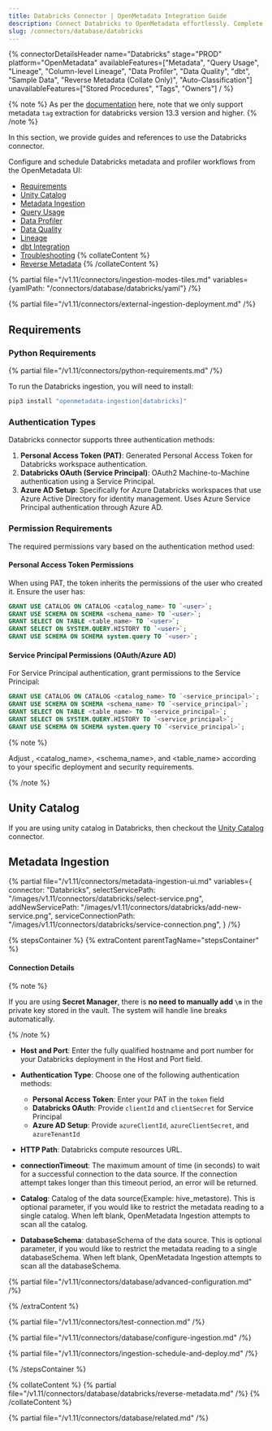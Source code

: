 ```yaml
---
title: Databricks Connector | OpenMetadata Integration Guide
description: Connect Databricks to OpenMetadata effortlessly. Complete setup guide, configuration steps, and metadata extraction for your data lakehouse platform.
slug: /connectors/database/databricks
---
```


{% connectorDetailsHeader
name="Databricks"
stage="PROD"
platform="OpenMetadata"
availableFeatures=["Metadata", "Query Usage", "Lineage", "Column-level Lineage", "Data Profiler", "Data Quality", "dbt", "Sample Data", "Reverse Metadata (Collate Only)", "Auto-Classification"]
unavailableFeatures=["Stored Procedures", "Tags", "Owners"]
/ %}

{% note %}
As per the [documentation](https://docs.databricks.com/en/data-governance/unity-catalog/tags.html#manage-tags-with-sql-commands) here, note that we only support metadata `tag` extraction for databricks version 13.3 version and higher.
{% /note %}


In this section, we provide guides and references to use the Databricks connector.

Configure and schedule Databricks metadata and profiler workflows from the OpenMetadata UI:

- [Requirements](#requirements)
- [Unity Catalog](#unity-catalog)
- [Metadata Ingestion](#metadata-ingestion)
- [Query Usage](/connectors/ingestion/workflows/usage)
- [Data Profiler](/how-to-guides/data-quality-observability/profiler/workflow)
- [Data Quality](/how-to-guides/data-quality-observability/quality)
- [Lineage](/how-to-guides/data-lineage/workflow)
- [dbt Integration](/connectors/ingestion/workflows/dbt)
- [Troubleshooting](/connectors/database/databricks/troubleshooting)
{% collateContent %}
- [Reverse Metadata](#reverse-metadata)
{% /collateContent %}

{% partial file="/v1.11/connectors/ingestion-modes-tiles.md" variables={yamlPath: "/connectors/database/databricks/yaml"} /%}

{% partial file="/v1.11/connectors/external-ingestion-deployment.md" /%}

## Requirements

### Python Requirements

{% partial file="/v1.11/connectors/python-requirements.md" /%}

To run the Databricks ingestion, you will need to install:

```bash
pip3 install "openmetadata-ingestion[databricks]"
```

### Authentication Types

Databricks connector supports three authentication methods:

1. **Personal Access Token (PAT)**: Generated Personal Access Token for Databricks workspace authentication.
2. **Databricks OAuth (Service Principal)**: OAuth2 Machine-to-Machine authentication using a Service Principal.
3. **Azure AD Setup**: Specifically for Azure Databricks workspaces that use Azure Active Directory for identity management. Uses Azure Service Principal authentication through Azure AD.

### Permission Requirements

The required permissions vary based on the authentication method used:

#### Personal Access Token Permissions

When using PAT, the token inherits the permissions of the user who created it. Ensure the user has:

```sql
GRANT USE CATALOG ON CATALOG <catalog_name> TO `<user>`;
GRANT USE SCHEMA ON SCHEMA <schema_name> TO `<user>`;
GRANT SELECT ON TABLE <table_name> TO `<user>`;
GRANT SELECT ON SYSTEM.QUERY.HISTORY TO `<user>`;
GRANT USE SCHEMA ON SCHEMA system.query TO `<user>`;
```
#### Service Principal Permissions (OAuth/Azure AD)

For Service Principal authentication, grant permissions to the Service Principal:

```sql
GRANT USE CATALOG ON CATALOG <catalog_name> TO `<service_principal>`;
GRANT USE SCHEMA ON SCHEMA <schema_name> TO `<service_principal>`;
GRANT SELECT ON TABLE <table_name> TO `<service_principal>`;
GRANT SELECT ON SYSTEM.QUERY.HISTORY TO `<service_principal>`;
GRANT USE SCHEMA ON SCHEMA system.query TO `<service_principal>`;
```
{% note %}

Adjust <user>, <catalog_name>, <schema_name>, and <table_name> according to your specific deployment and security requirements.

{% /note %}

## Unity Catalog

If you are using unity catalog in Databricks, then checkout the [Unity Catalog](/connectors/database/unity-catalog) connector.

## Metadata Ingestion

{% partial 
  file="/v1.11/connectors/metadata-ingestion-ui.md" 
  variables={
    connector: "Databricks", 
    selectServicePath: "/images/v1.11/connectors/databricks/select-service.png",
    addNewServicePath: "/images/v1.11/connectors/databricks/add-new-service.png",
    serviceConnectionPath: "/images/v1.11/connectors/databricks/service-connection.png",
} 
/%}

{% stepsContainer %}
{% extraContent parentTagName="stepsContainer" %}

#### Connection Details

{% note %}

If you are using **Secret Manager**, there is **no need to manually add `\n`** in the private key stored in the vault. The system will handle line breaks automatically.

{% /note %}

- **Host and Port**: Enter the fully qualified hostname and port number for your Databricks deployment in the Host and Port field.
- **Authentication Type**: Choose one of the following authentication methods:
  - **Personal Access Token**: Enter your PAT in the `token` field
  - **Databricks OAuth**: Provide `clientId` and `clientSecret` for Service Principal
  - **Azure AD Setup**: Provide `azureClientId`, `azureClientSecret`, and `azureTenantId`

- **HTTP Path**: Databricks compute resources URL.
- **connectionTimeout**: The maximum amount of time (in seconds) to wait for a successful connection to the data source. If the connection attempt takes longer than this timeout period, an error will be returned.
- **Catalog**: Catalog of the data source(Example: hive_metastore). This is optional parameter, if you would like to restrict the metadata reading to a single catalog. When left blank, OpenMetadata Ingestion attempts to scan all the catalog.
- **DatabaseSchema**: databaseSchema of the data source. This is optional parameter, if you would like to restrict the metadata reading to a single databaseSchema. When left blank, OpenMetadata Ingestion attempts to scan all the databaseSchema.

{% partial file="/v1.11/connectors/database/advanced-configuration.md" /%}

{% /extraContent %}

{% partial file="/v1.11/connectors/test-connection.md" /%}

{% partial file="/v1.11/connectors/database/configure-ingestion.md" /%}

{% partial file="/v1.11/connectors/ingestion-schedule-and-deploy.md" /%}

{% /stepsContainer %}

{% collateContent %}
{% partial file="/v1.11/connectors/database/databricks/reverse-metadata.md" /%}
{% /collateContent %}

{% partial file="/v1.11/connectors/database/related.md" /%}
